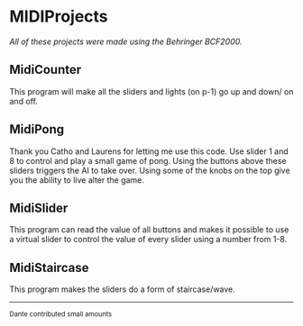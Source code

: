 # MIDIProjects
*All of these projects were made using the Behringer BCF2000.*

## MidiCounter
This program will make all the sliders and lights (on p-1) go up and down/ on and off. 
## MidiPong
Thank you Catho and Laurens for letting me use this code. Use slider 1 and 8 to control and play a small game of pong.
Using the buttons above these sliders triggers the AI to take over. Using some of the knobs on the top give you the ability to live alter the game.
## MidiSlider
This program can read the value of all buttons and makes it possible to use a virtual slider to control the value of every slider using a number from 1-8.
## MidiStaircase
This program makes the sliders do a form of staircase/wave.

---
<sub>Dante contributed small amounts</sub>

